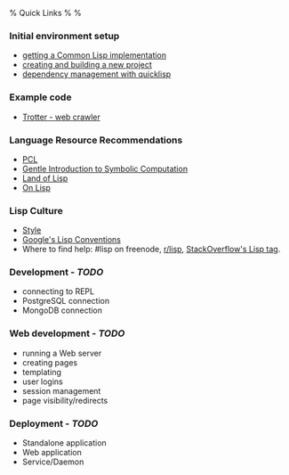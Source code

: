 % Quick Links
%
%


### Initial environment setup

* [getting a Common Lisp implementation](./env:lisp-system.html)
* [creating and building a new project](./initial:new-project.html)
* [dependency management with quicklisp](./env:quicklisp.html)

### Example code
* [Trotter - web crawler](./examples:trotter-walkthrough.html)


### Language Resource Recommendations
* [PCL](http://www.gigamonkeys.com/book/)
* [Gentle Introduction to Symbolic Computation](https://www-2.cs.cmu.edu/~dst/LispBook/)
* [Land of Lisp](http://www.landoflisp.com/)
* [On Lisp](http://www.paulgraham.com/onlisp.html)

### Lisp Culture
* [Style](http://www.norvig.com/luv-slides.ps)
* [Google's Lisp Conventions](https://google-styleguide.googlecode.com/svn/trunk/lispguide.xml)
* Where to find help: #lisp on freenode, [r/lisp](http://www.reddit.com/r/lisp), [StackOverflow's Lisp tag](http://stackoverflow.com/questions/tagged/common-lisp).

### Development - *TODO*

* connecting to REPL
* PostgreSQL connection
* MongoDB connection

### Web development - *TODO*

* running a Web server
* creating pages
* templating
* user logins
* session management
* page visibility/redirects


### Deployment - *TODO*

* Standalone application
* Web application
* Service/Daemon
